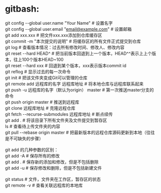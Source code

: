 # gitbash:
  git config --global user.name "Your Name" # 设置名字<br/>
  git config --global user.email "email@example.com" # 设置邮箱<br/>
  git add xxx.xxx # 把文件xxx.xxx添加到仓库缓存区<br/>
  git commit -m "本次提交的说明" # 将缓存区的所有文件正式提交到仓库<br/>
  git log # 查看版本情况：过去所有修改时间、修改人、修改内容<br/>
  git reset --hard HEAD^ # 把当前版本回退到上一个版本，HEAD^^表示上上个版本，往上100个版本HEAD~100<br/>
  git reset --hard xxx # 回退到某个版本，xxx表示版本commit id<br/>
  git reflog # 显示过去的每一次命令<br/>
  git init # 把该文件夹变成Git可以管理的仓库<br/>
  git remote add 远程库的名字 远程库地址 # 将本地仓库与远程库联系起来<br/>
  git push -u 远程库的名字（默认为origin） master # 第一次推送master分支的命令<br/>
  git push origin master # 推送到远程库<br/>
  git clone 远程库地址   # 克隆远程仓库<br/>
  git fetch  --recurse-submodules 远程库地址 # 断点续传<br/>
  git add . # 将该目录下所有文件夹及文件提交到暂存区<br/>
  ls # 查看待上传文件夹的内容<br/>
  git pull --rebase origin master # 把最新版本的远程仓库源码更新到本地（往往是不可缺失的步骤）<br/>
  <br/>
  git add 的几种参数的区别：<br/>
  git add -A # 保存所有的修改<br/>
  git add . # 保存新的添加和修改，但是不包括删除<br/>
  git add -u # 保存修改和删除，但是不包括新建文件<br/>
  <br/>
  git status # 文件，文件夹在工作区，暂存区的状态 <br/>
  git remote -v # 查看关联远程库的本地库<br/>
